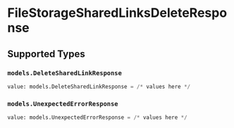# FileStorageSharedLinksDeleteResponse


## Supported Types

### `models.DeleteSharedLinkResponse`

```python
value: models.DeleteSharedLinkResponse = /* values here */
```

### `models.UnexpectedErrorResponse`

```python
value: models.UnexpectedErrorResponse = /* values here */
```

